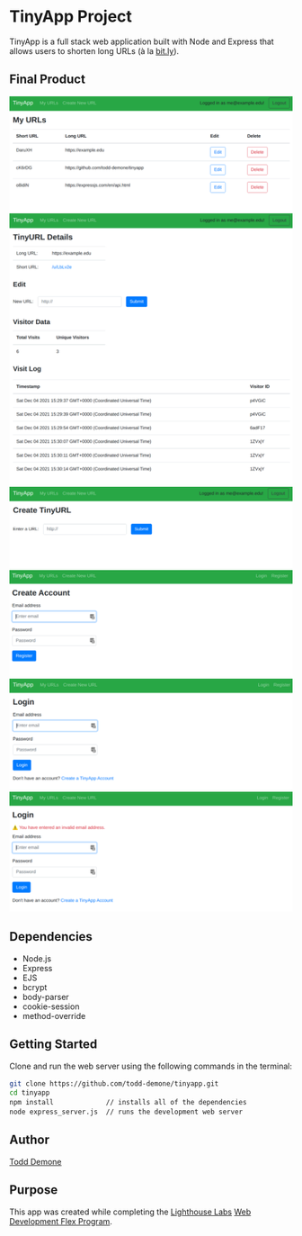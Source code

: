 # TinyApp Project

TinyApp is a full stack web application built with Node and Express that allows users to shorten long URLs (à la [bit.ly](https://bitly.com)).

## Final Product

!["Screenshot of URLs page"](https://github.com/todd-demone/tinyapp/blob/main/docs/urls.png?raw=true)
!["Screenshot of edit URL page"](https://github.com/todd-demone/tinyapp/blob/main/docs/urls_show-stretch-3.png?raw=true)
!["Screenshot of create new URL page"](https://github.com/todd-demone/tinyapp/blob/main/docs/urls_new.png?raw=true)
!["Screenshot of register page"](https://github.com/todd-demone/tinyapp/blob/main/docs/register.png?raw=true)
!["Screenshot of login page"](https://github.com/todd-demone/tinyapp/blob/main/docs/login.png?raw=true)
!["Screenshot of error on login page"](https://github.com/todd-demone/tinyapp/blob/main/docs/login-error.png?raw=true)

## Dependencies

- Node.js
- Express
- EJS
- bcrypt
- body-parser
- cookie-session
- method-override


## Getting Started

Clone and run the web server using the following commands in the terminal:
```bash
git clone https://github.com/todd-demone/tinyapp.git
cd tinyapp
npm install             // installs all of the dependencies
node express_server.js  // runs the development web server
```

## Author
[Todd Demone](https://github.com/todd-demone)

## Purpose
This app was created while completing the [Lighthouse Labs](https://github.com/lighthouse-labs) [Web Development Flex Program](https://www.lighthouselabs.ca/en/web-development-flex-program).
